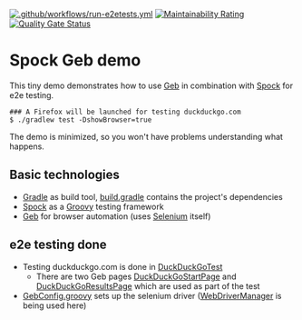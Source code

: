 [![.github/workflows/run-e2etests.yml](https://github.com/SchulteMarkus/spock-geb-demo/actions/workflows/run-e2etests.yml/badge.svg)](https://github.com/SchulteMarkus/spock-geb-demo/actions/workflows/run-e2etests.yml)
[![Maintainability Rating](https://sonarcloud.io/api/project_badges/measure?project=SchulteMarkus_spock-geb-demo&metric=sqale_rating)](https://sonarcloud.io/summary/new_code?id=SchulteMarkus_spock-geb-demo)
[![Quality Gate Status](https://sonarcloud.io/api/project_badges/measure?project=SchulteMarkus_spock-geb-demo&metric=alert_status)](https://sonarcloud.io/summary/new_code?id=SchulteMarkus_spock-geb-demo)

# Spock Geb demo

This tiny demo demonstrates how to use [Geb](https://www.gebish.org) in combination with
[Spock](https://spockframework.org) for e2e testing.

    ### A Firefox will be launched for testing duckduckgo.com
    $ ./gradlew test -DshowBrowser=true

The demo is minimized, so you won't have problems understanding what happens.

## Basic technologies

- [Gradle](https://gradle.org/) as build tool, [build.gradle](build.gradle) contains the project's
  dependencies
- [Spock](https://spockframework.org) as a [Groovy](https://groovy-lang.org/) testing framework
- [Geb](https://www.gebish.org) for browser automation (uses [Selenium](https://www.selenium.dev/)
  itself)

## e2e testing done

- Testing duckduckgo.com is done
  in [DuckDuckGoTest](src/test/groovy/dev/schulte/spockgebdemo/DuckDuckGoTest.groovy)
  - There are two Geb pages
    [DuckDuckGoStartPage](src/test/groovy/dev/schulte/spockgebdemo/DuckDuckGoStartPage.groovy) and
    [DuckDuckGoResultsPage](src/test/groovy/dev/schulte/spockgebdemo/DuckDuckGoResultsPage.groovy)
    which are used as part of the test
- [GebConfig.groovy](src/test/resources/GebConfig.groovy) sets up the selenium driver
  ([WebDriverManager](https://github.com/bonigarcia/webdrivermanager) is being used here)
